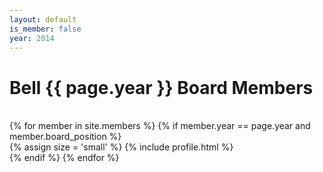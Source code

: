 ```yaml
---
layout: default
is_member: false
year: 2014
---
```


<h1 class="cover-heading">
  Bell {{ page.year }} Board Members
</h1>
<br>

<div class="row">
  {% for member in site.members %}
    {% if member.year == page.year and member.board_position %}
      <div class="col-xs-6 col-md-3">
        {% assign size = 'small' %}
        {% include profile.html %}
      </div>
    {% endif %}
  {% endfor %}
</div>